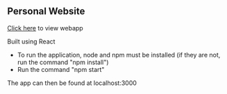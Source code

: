 ## Personal Website

[Click here](https://www.google.com) to view webapp


Built using React
- To run the application, node and npm must be installed (if they are not, run the command "npm install")
- Run the command "npm start"

The app can then be found at localhost:3000
